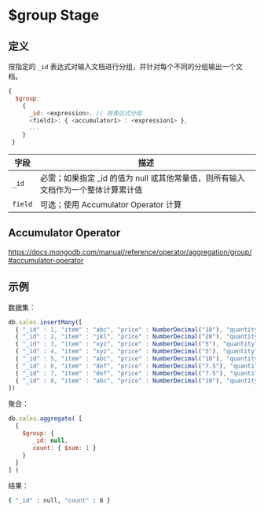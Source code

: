 # $group Stage

## 定义

按指定的 `_id` 表达式对输入文档进行分组，并针对每个不同的分组输出一个文档。

```js
{
  $group:
    {
      _id: <expression>, // 按表达式分组
      <field1>: { <accumulator1> : <expression1> },
      ...
    }
 }
```

| 字段    | 描述                                                                              |
| ------- | --------------------------------------------------------------------------------- |
| `_id`   | 必需；如果指定 _id 的值为 null 或其他常量值，则所有输入文档作为一个整体计算累计值 |
| `field` | 可选；使用 Accumulator Operator 计算                                              |

## Accumulator Operator

<https://docs.mongodb.com/manual/reference/operator/aggregation/group/#accumulator-operator>

## 示例

数据集：

```js
db.sales.insertMany([
  { "_id" : 1, "item" : "abc", "price" : NumberDecimal("10"), "quantity" : NumberInt("2"), "date" : ISODate("2014-03-01T08:00:00Z") },
  { "_id" : 2, "item" : "jkl", "price" : NumberDecimal("20"), "quantity" : NumberInt("1"), "date" : ISODate("2014-03-01T09:00:00Z") },
  { "_id" : 3, "item" : "xyz", "price" : NumberDecimal("5"), "quantity" : NumberInt( "10"), "date" : ISODate("2014-03-15T09:00:00Z") },
  { "_id" : 4, "item" : "xyz", "price" : NumberDecimal("5"), "quantity" :  NumberInt("20") , "date" : ISODate("2014-04-04T11:21:39.736Z") },
  { "_id" : 5, "item" : "abc", "price" : NumberDecimal("10"), "quantity" : NumberInt("10") , "date" : ISODate("2014-04-04T21:23:13.331Z") },
  { "_id" : 6, "item" : "def", "price" : NumberDecimal("7.5"), "quantity": NumberInt("5" ) , "date" : ISODate("2015-06-04T05:08:13Z") },
  { "_id" : 7, "item" : "def", "price" : NumberDecimal("7.5"), "quantity": NumberInt("10") , "date" : ISODate("2015-09-10T08:43:00Z") },
  { "_id" : 8, "item" : "abc", "price" : NumberDecimal("10"), "quantity" : NumberInt("5" ) , "date" : ISODate("2016-02-06T20:20:13Z") },
])
```

聚合：

```js
db.sales.aggregate( [
  {
    $group: {
       _id: null,
       count: { $sum: 1 }
    }
  }
] )
```

结果：

```sh
{ "_id" : null, "count" : 8 }
```
